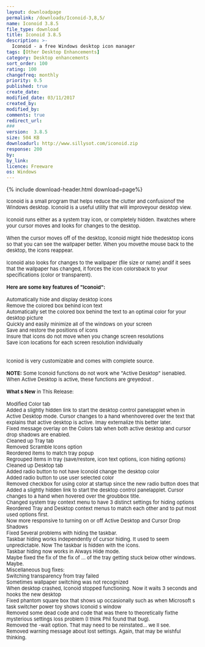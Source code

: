 ```yaml
---
layout: downloadpage
permalink: /downloads/Iconoid-3,8,5/
name: Iconoid 3.8.5
file_type: download
title: Iconoid 3.8.5
description: >-
  Iconoid - a free Windows desktop icon manager
tags: [Other Desktop Enhancements]
category: Desktop enhancements
sort_order: 100
rating: 100
changefreq: monthly
priority: 0.5
published: true
create_date: 
modified_date: 03/11/2017
created_by: 
modified_by: 
comments: true
redirect_url: 
### 
version:  3.8.5
size: 504 KB
downloadurl: http://www.sillysot.com/iconoid.zip
response: 200
by: 
by_link: 
licence: Freeware
os: Windows
---
```


{% include download-header.html download=page%}

<p style="fix-download-text !important">
<p><font size="2"><p>Iconoid is a small program that helps reduce the clutter and confusionof the Windows desktop. Iconoid is a useful utility that will improveyour desktop view.<br />
<br />
Iconoid runs either as a system tray icon, or completely hidden. Itwatches where your cursor moves and looks for changes to the desktop. <br />
<br />
When the cursor moves off of the desktop, Iconoid might hide thedesktop icons so that you can see the wallpaper better. When you movethe mouse back to the desktop, the icons reappear.<br />
<br />
Iconoid also looks for changes to the wallpaper (file size or name) andif it sees that the wallpaper has changed, it forces the icon colorsback to your specifications (color or transparent).<br />
<br />
<span><strong>Here are some key features of "Iconoid":</strong></span><br />
<br />
Automatically hide and display desktop icons <br />
Remove the colored box behind icon text <br />
Automatically set the colored box behind the text to an optimal color for your desktop picture <br />
Quickly and easily minimize all of the windows on your screen <br />
Save and restore the positions of icons <br />
Insure that icons do not move when you change screen resolutions <br />
Save icon locations for each screen resolution individually<br />
<br />
<br />
Iconiod is very customizable and comes with complete source.<br />
<br />
<strong>NOTE:</strong> Some Iconoid functions do not work whe "Active Desktop" isenabled. When Active Desktop is active, these functions are greyedout .<br />
<br />
<strong>What s New</strong> in This Release:<br />
<br />
Modified Color tab <br />
Added a slightly hidden link to start the desktop control panelapplet when in Active Desktop mode. Cursor changes to a hand whenhovered over the text that explains that active desktop is active. Imay externalize this better later. <br />
Fixed message overlay on the Colors tab when both active desktop and cursor drop shadows are enabled. <br />
Cleaned up Tray tab <br />
Removed Scramble Icons option <br />
Reordered items to match tray popup <br />
Regrouped items in tray (save/restore, icon text options, icon hiding options) <br />
Cleaned up Desktop tab <br />
Added radio button to not have Iconoid change the desktop color <br />
Added radio button to use user selected color <br />
Removed checkbox for using color at startup since the new radio button does that <br />
Added a slightly hidden link to start the desktop control panelapplet. Cursor changes to a hand when hovered over the groubbox title. <br />
Changed system tray context menu to have 3 distinct settings for hiding options <br />
Reordered Tray and Desktop context menus to match each other and to put most used options first. <br />
Now more responsive to turning on or off Active Desktop and Cursor Drop Shadows<br />
Fixed Several problems with hiding the taskbar. <br />
Taskbar hiding works independently of cursor hiding. It used to seem unpredictable. Now The taskbar is hidden with the icons. <br />
Taskbar hiding now works in Always Hide mode. <br />
Maybe fixed the fix of the fix of ... of the tray getting stuck below other windows. Maybe. <br />
Miscellaneous bug fixes: <br />
Switching transparency from tray failed <br />
Sometimes wallpaper switching was not recognized <br />
When desktop crashed, Iconoid stopped functioning. Now it waits 3 seconds and hooks the new desktop <br />
Fixed phantom square box that shows up occasionally such as when Microsoft s task switcher power toy shows Iconoid s window <br />
Removed some dead code and code that was there to theoretically fixthe mysterious settings loss problem (I think Phil found that bug).<br />
Removed the -wait option. That may need to be reinstated... we ll see.<br />
Removed warning message about lost settings. Again, that may be wishful thinking.</p></p></p>
